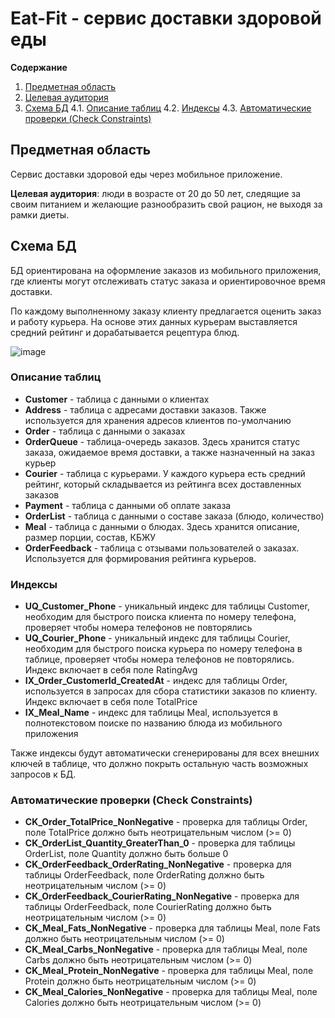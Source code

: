 # Eat-Fit - сервис доставки здоровой еды

**Содержание**
1. [Предметная область](#Предметная-область)
2. [Целевая аудитория](#Целевая-аудитория)
3. [Схема БД](#Схема-БД)
4.1. [Описание таблиц](#Описание-таблиц)
4.2. [Индексы](#Индексы)
4.3. [Aвтоматические проверки (Check Constraints)](#Aвтоматические-проверки-Check-Constraints)


## Предметная область
Сервис доставки здоровой еды через мобильное приложение.

**Целевая аудитория**: люди в возрасте от 20 до 50 лет, следящие за своим питанием и желающие разнообразить свой рацион, не выходя за рамки диеты.

## Схема БД

БД ориентирована на оформление заказов из мобильного приложения, где клиенты могут отслеживать статус заказа и ориентировочное время доставки.

По каждому выполненному заказу клиенту предлагается оценить заказ и работу курьера.
На основе этих данных курьерам выставляется средний рейтинг и дорабатывается рецептура блюд.

![image](https://user-images.githubusercontent.com/19695435/144702758-d5e8f298-6603-4e2b-9fa7-0dac8e1ac948.png)


### Описание таблиц

- **Customer** - таблица с данными о клиентах
- **Address** - таблица с адресами доставки заказов. Также используется для хранения адресов клиентов по-умолчанию
- **Order** - таблица с данными о заказах
- **OrderQueue** - таблица-очередь заказов. Здесь хранится статус заказа, ожидаемое время доставки, а также назначенный на заказ курьер
- **Courier** - таблица с курьерами. У каждого курьера есть средний рейтинг, который складывается из рейтинга всех доставленных заказов
- **Payment** - таблица с данными об оплате заказа
- **OrderList** - таблица с данными о составе заказа (блюдо, количество)
- **Meal** - таблица с данными о блюдах. Здесь хранится описание, размер порции, состав, КБЖУ
- **OrderFeedback** - таблица с отзывами пользователей о заказах. Используется для формирования рейтинга курьеров.

### Индексы

- **UQ_Customer_Phone** - уникальный индекс для таблицы Customer, необходим для быстрого поиска клиента по номеру телефона, проверяет чтобы номера телефонов не повторялись
- **UQ_Courier_Phone** - уникальный индекс для таблицы Courier, необходим для быстрого поиска курьера по номеру телефона в таблице, проверяет чтобы номера телефонов не повторялись. Индекс включает в себя поле RatingAvg
- **IX_Order_CustomerId_CreatedAt** - индекс для таблицы Order, используется в запросах для сбора статистики заказов по клиенту. Индекс включает в себя поле TotalPrice
- **IX_Meal_Name** - индекс для таблицы Meal, используется в полнотекстовом поиске по названию блюда из мобильного приложения

Также индексы будут автоматически сгенерированы для всех внешних ключей в таблице, что должно покрыть остальную часть возможных запросов к БД.

### Автоматические проверки (Check Constraints)

- **CK_Order_TotalPrice_NonNegative** - проверка для таблицы Order, поле TotalPrice должно быть неотрицательным числом (>= 0)
- **CK_OrderList_Quantity_GreaterThan_0** - проверка для таблицы OrderList, поле Quantity должно быть больше 0
- **CK_OrderFeedback_OrderRating_NonNegative** - проверка для таблицы OrderFeedback, поле OrderRating должно быть неотрицательным числом (>= 0)
- **CK_OrderFeedback_CourierRating_NonNegative** - проверка для таблицы OrderFeedback, поле CourierRating должно быть неотрицательным числом (>= 0)
- **CK_Meal_Fats_NonNegative** - проверка для таблицы Meal, поле Fats должно быть неотрицательным числом (>= 0)
- **CK_Meal_Carbs_NonNegative** - проверка для таблицы Meal, поле Carbs должно быть неотрицательным числом (>= 0)
- **CK_Meal_Protein_NonNegative** - проверка для таблицы Meal, поле Protein должно быть неотрицательным числом (>= 0)
- **CK_Meal_Calories_NonNegative** - проверка для таблицы Meal, поле Calories должно быть неотрицательным числом (>= 0)
